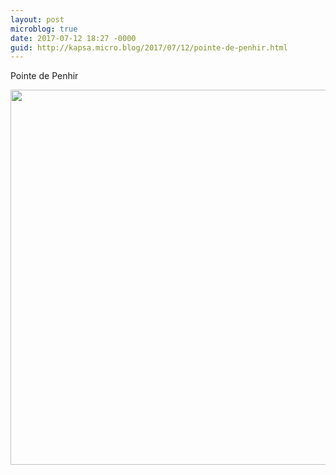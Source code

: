 ```yaml
---
layout: post
microblog: true
date: 2017-07-12 18:27 -0000
guid: http://kapsa.micro.blog/2017/07/12/pointe-de-penhir.html
---
```

Pointe de Penhir

<img src="http://jeankapsa.com/uploads/2017/88d0415eae.jpg" width="600" height="600" style="height: auto" />
